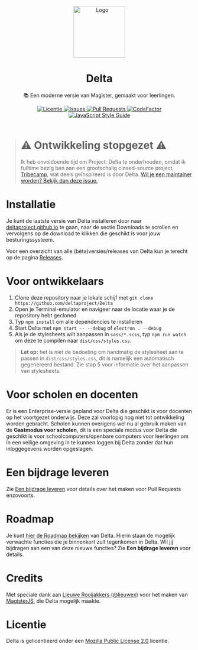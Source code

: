 <div align="center">
  <img src="https://github.com/deltaproject/Delta/raw/master/img/icons/icon.jpg" alt="Logo" width="140" height="140">
  <h1>Delta</h1>
  <p>📚 Een moderne versie van Magister, gemaakt voor leerlingen.</p>
  <a href="https://github.com/deltaproject/Delta/blob/master/LICENSE">
    <img src="https://img.shields.io/github/license/deltaproject/Delta.svg?style=flat-square" alt="Licentie"></img>
  </a>
  <a href="https://github.com/deltaproject/Delta/issues">
    <img src="https://img.shields.io/github/issues/deltaproject/Delta.svg?style=flat-square" alt="Issues"></img>
  </a>
  <a href="https://github.com/deltaproject/Delta/pulls">
    <img src="https://img.shields.io/badge/PRs-welcome-brightgreen.svg?style=flat-square" alt="Pull Requests"></img>
  </a>
  <a href="https://www.codefactor.io/repository/github/deltaproject/delta">
    <img src="https://www.codefactor.io/repository/github/deltaproject/delta/badge" alt="CodeFactor"></img>
  </a>
  <a href="https://standardjs.com">
    <img src="https://img.shields.io/badge/code_style-standard-brightgreen.svg", alt="JavaScript Style Guide">
  </a>
  <br><br>
</div>

> # ⚠️ Ontwikkeling stopgezet ⚠️
> Ik heb onvoldoende tijd om Project: Delta te onderhouden, omdat ik fulltime bezig ben aan een grootschalig closed-source project, [Tribecamp](https://github.com/tribecamp), wat deels geïnspireerd is door Delta. [Wil je een maintainer worden? Bekijk dan deze issue.](https://github.com/deltaproject/Delta/issues/57)

# Installatie
Je kunt de laatste versie van Delta installeren door naar [deltaproject.github.io](https://deltaproject.github.io) te gaan, naar de sectie Downloads te scrollen en vervolgens op de download te klikken die geschikt is voor jouw besturingssysteem.

Voor een overzicht van alle (bèta)versies/releases van Delta kun je terecht op de pagina [Releases](https://github.com/deltaproject/Delta/releases).

# Voor ontwikkelaars
1. Clone deze repository naar je lokale schijf met `git clone https://github.com/deltaproject/Delta`
2. Open je Terminal-emulator en navigeer naar de locatie waar je de repository hebt gecloned
3. Typ `npm install` om alle dependencies te installeren
4. Start Delta met `npm start -- --debug` of `electron . --debug`
5. Als je de stylesheets wilt aanpassen in `sass/*.scss`, typ `npm run watch` om deze te compilen naar `dist/css/styles.css`.
> **Let op:** het is niet de bedoeling om handmatig de stylesheet aan te passen in `dist/css/styles.css`, dit is namelijk een automatisch gegenereerd bestand.
Zie stap 5 voor informatie over het aanpassen van stylesheets.

# Voor scholen en docenten
Er is een Enterprise-versie gepland voor Delta die geschikt is voor docenten op het voortgezet onderwijs. Deze zal voorlopig nog niet tot ontwikkeling worden gebracht. Scholen kunnen overigens wel nu al gebruik maken van de **Gastmodus voor scholen**, dit is een speciale modus voor Delta die geschikt is voor schoolcomputers/openbare computers voor leerlingen om in een veilige omgeving in te kunnen loggen bij Delta zonder dat hun inloggegevens worden opgeslagen.

# Een bijdrage leveren
Zie [Een bijdrage leveren](https://github.com/deltaproject/Delta/blob/master/docs/CONTRIBUTING.md) voor details over het maken voor Pull Requests enzovoorts.

# Roadmap
Je kunt [hier de Roadmap bekijken](https://github.com/deltaproject/Delta/projects/1) van Delta. Hierin staan de mogelijk verwachte functies die je binnenkort zult tegenkomen in Delta. Wil jij bijdragen aan een van deze nieuwe functies? Zie **Een bijdrage leveren** voor details.

# Credits
Met speciale dank aan [Lieuwe Rooijakkers (@lieuwex)](https://github.com/lieuwex) voor het maken van [MagisterJS](https://github.com/simplyGits/MagisterJS), die Delta mogelijk maakte.

# Licentie
Delta is gelicentieerd onder een [Mozilla Public License 2.0](https://github.com/deltaproject/Delta/blob/master/LICENSE) licentie.
